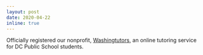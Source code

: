 ```yaml
---
layout: post
date: 2020-04-22
inline: true
---
```


Officially registered our nonprofit, [Washingtutors](http://washingtutors.org/), an online tutoring service for DC Public School students.